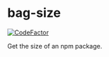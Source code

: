 # bag-size

[![CodeFactor](https://www.codefactor.io/repository/github/bb-code/bag-size/badge)](https://www.codefactor.io/repository/github/bb-code/bag-size)

Get the size of an npm package.
